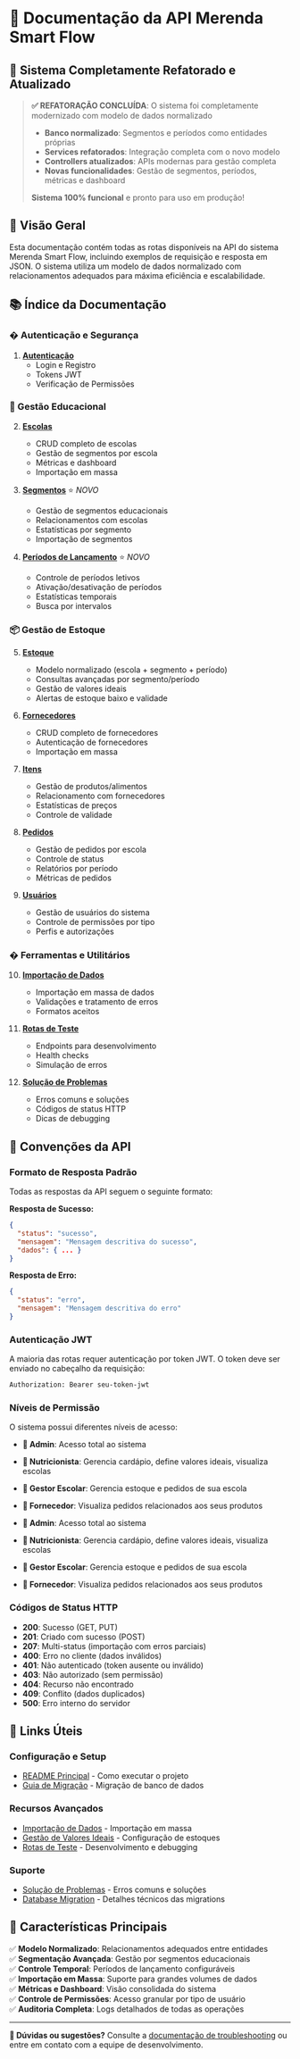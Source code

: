 # 📖 Documentação da API Merenda Smart Flow

## 🎉 Sistema Completamente Refatorado e Atualizado

> **✅ REFATORAÇÃO CONCLUÍDA**: O sistema foi completamente modernizado com modelo de dados normalizado
> 
> - **Banco normalizado**: Segmentos e períodos como entidades próprias
> - **Services refatorados**: Integração completa com o novo modelo
> - **Controllers atualizados**: APIs modernas para gestão completa
> - **Novas funcionalidades**: Gestão de segmentos, períodos, métricas e dashboard
> 
> **Sistema 100% funcional** e pronto para uso em produção!

## 🚀 Visão Geral

Esta documentação contém todas as rotas disponíveis na API do sistema Merenda Smart Flow, incluindo exemplos de requisição e resposta em JSON. O sistema utiliza um modelo de dados normalizado com relacionamentos adequados para máxima eficiência e escalabilidade.

## 📚 Índice da Documentação

### � Autenticação e Segurança

1. **[Autenticação](./autenticacao.md)**
   - Login e Registro
   - Tokens JWT
   - Verificação de Permissões

### 🏫 Gestão Educacional

2. **[Escolas](./escolas.md)**
   - CRUD completo de escolas
   - Gestão de segmentos por escola
   - Métricas e dashboard
   - Importação em massa

3. **[Segmentos](./segmentos.md)** ⭐ *NOVO*
   - Gestão de segmentos educacionais
   - Relacionamentos com escolas
   - Estatísticas por segmento
   - Importação de segmentos

4. **[Períodos de Lançamento](./periodos.md)** ⭐ *NOVO*
   - Controle de períodos letivos
   - Ativação/desativação de períodos
   - Estatísticas temporais
   - Busca por intervalos

### 📦 Gestão de Estoque

5. **[Estoque](./estoque.md)**
   - Modelo normalizado (escola + segmento + período)
   - Consultas avançadas por segmento/período
   - Gestão de valores ideais
   - Alertas de estoque baixo e validade

6. **[Fornecedores](./fornecedores.md)**
   - CRUD completo de fornecedores
   - Autenticação de fornecedores
   - Importação em massa

7. **[Itens](./itens.md)**
   - Gestão de produtos/alimentos
   - Relacionamento com fornecedores
   - Estatísticas de preços
   - Controle de validade

8. **[Pedidos](./pedidos.md)**
   - Gestão de pedidos por escola
   - Controle de status
   - Relatórios por período
   - Métricas de pedidos

9. **[Usuários](./usuarios.md)**
   - Gestão de usuários do sistema
   - Controle de permissões por tipo
   - Perfis e autorizações

### �️ Ferramentas e Utilitários

10. **[Importação de Dados](./importacao.md)**
    - Importação em massa de dados
    - Validações e tratamento de erros
    - Formatos aceitos

11. **[Rotas de Teste](./rotas_teste.md)**
    - Endpoints para desenvolvimento
    - Health checks
    - Simulação de erros

12. **[Solução de Problemas](./troubleshooting.md)**
    - Erros comuns e soluções
    - Códigos de status HTTP
    - Dicas de debugging

## 🔧 Convenções da API

### Formato de Resposta Padrão

Todas as respostas da API seguem o seguinte formato:

**Resposta de Sucesso:**

```json
{
  "status": "sucesso",
  "mensagem": "Mensagem descritiva do sucesso",
  "dados": { ... }
}
```

**Resposta de Erro:**

```json
{
  "status": "erro",
  "mensagem": "Mensagem descritiva do erro"
}
```

### Autenticação JWT

A maioria das rotas requer autenticação por token JWT. O token deve ser enviado no cabeçalho da requisição:

```bash
Authorization: Bearer seu-token-jwt
```

### Níveis de Permissão

O sistema possui diferentes níveis de acesso:

- **🔑 Admin**: Acesso total ao sistema
- **🍎 Nutricionista**: Gerencia cardápio, define valores ideais, visualiza escolas
- **🏫 Gestor Escolar**: Gerencia estoque e pedidos de sua escola
- **🚚 Fornecedor**: Visualiza pedidos relacionados aos seus produtos

- **🔑 Admin**: Acesso total ao sistema
- **🍎 Nutricionista**: Gerencia cardápio, define valores ideais, visualiza escolas
- **🏫 Gestor Escolar**: Gerencia estoque e pedidos de sua escola
- **🚚 Fornecedor**: Visualiza pedidos relacionados aos seus produtos

### Códigos de Status HTTP

- **200**: Sucesso (GET, PUT)
- **201**: Criado com sucesso (POST)
- **207**: Multi-status (importação com erros parciais)
- **400**: Erro no cliente (dados inválidos)
- **401**: Não autenticado (token ausente ou inválido)
- **403**: Não autorizado (sem permissão)
- **404**: Recurso não encontrado
- **409**: Conflito (dados duplicados)
- **500**: Erro interno do servidor

## 🔗 Links Úteis

### Configuração e Setup
- [README Principal](../README.md) - Como executar o projeto
- [Guia de Migração](./guia-migracao.md) - Migração de banco de dados

### Recursos Avançados
- [Importação de Dados](./importacao.md) - Importação em massa
- [Gestão de Valores Ideais](../gestao_valores_ideais.md) - Configuração de estoques
- [Rotas de Teste](./rotas_teste.md) - Desenvolvimento e debugging

### Suporte
- [Solução de Problemas](./troubleshooting.md) - Erros comuns e soluções
- [Database Migration](../database-migration.md) - Detalhes técnicos das migrations

## 🎯 Características Principais

✅ **Modelo Normalizado**: Relacionamentos adequados entre entidades  
✅ **Segmentação Avançada**: Gestão por segmentos educacionais  
✅ **Controle Temporal**: Períodos de lançamento configuráveis  
✅ **Importação em Massa**: Suporte para grandes volumes de dados  
✅ **Métricas e Dashboard**: Visão consolidada do sistema  
✅ **Controle de Permissões**: Acesso granular por tipo de usuário  
✅ **Auditoria Completa**: Logs detalhados de todas as operações  

---

**📧 Dúvidas ou sugestões?** Consulte a [documentação de troubleshooting](./troubleshooting.md) ou entre em contato com a equipe de desenvolvimento.
